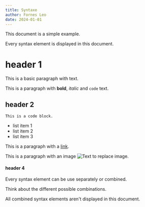 ```yaml
---
title: Syntaxe
author: Fornes Leo
date: 2024-01-01
---
```


This document is a simple example.

Every syntax element is displayed in this document.

# header 1

This is a basic paragraph with text.

This is a paragraph with **bold**, *italic* and `code` text.

## header 2

```
This is a code block.
```

- list item 1
- list item 2
- list item 3

This is a paragraph with a [link](https://www.youtube.com/watch?v=dQw4w9WgXcQab_channel=RickAstley).

This is a paragraph with an image ![Text to replace image](https://cdn-images-1.medium.com/max/697/1*tsHrUKwQXG1YZX0l957ISw.png).


#### header 4

Every syntax element can be use separately or combined.

Think about the different possible combinations.

All combined syntax elements aren't displayed in this document.
